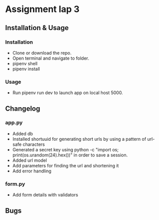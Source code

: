 # Assignment lap 3

## Installation & Usage

### Installation

- Clone or download the repo.
- Open terminal and navigate to folder.
- pipenv shell
- pipenv install

### Usage

- Run pipenv run dev to launch app on local host 5000.

## Changelog

### app.py
* Added db
* Installed shortuuid for generating short urls by using a pattern of url-safe characters
* Generated a secret key using python -c "import os; print(os.urandom(24).hex())" in order to save a session.
* Added url model
* Add parameters for finding the url and shortening it
* Add error handling

### form.py
* Add form details with validators

## Bugs
